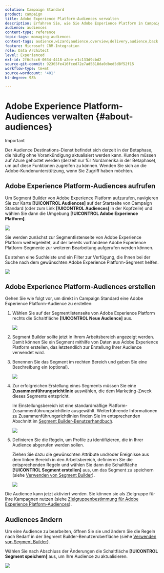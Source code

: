 ```yaml
---
solution: Campaign Standard
product: campaign
title: Adobe Experience Platform-Audiences verwalten
description: Erfahren Sie, wie Sie Adobe Experience Platform in Campaign Standard verwalten.
audience: audiences
content-type: reference
topic-tags: managing-audiences
context-tags: audience,wizard;audience,overview;delivery,audience,back
feature: Microsoft CRM-Integration
role: Data Architect
level: Experienced
exl-id: 2f6c5cc6-0634-4418-a2ee-e1c133d9cbd2
source-git-commit: 92365fe416fced72e7ad5818da0dbed5d8f52f15
workflow-type: tm+mt
source-wordcount: '401'
ht-degree: 98%

---
```


# Adobe Experience Platform-Audiences verwalten {#about-audiences}

>[!IMPORTANT]
>
>Der Audience Destinations-Dienst befindet sich derzeit in der Betaphase, die häufig ohne Vorankündigung aktualisiert werden kann. Kunden müssen auf Azure gehostet werden (derzeit nur für Nordamerika in der Betaphase), um auf diese Funktionen zugreifen zu können. Wenden Sie sich an die Adobe-Kundenunterstützung, wenn Sie Zugriff haben möchten.

## Adobe Experience Platform-Audiences aufrufen

Um Segment Builder von Adobe Experience Platform aufzurufen, navigieren Sie zur Karte **[!UICONTROL Audiences]** auf der Startseite von Campaign Standard (oder zum Link **[!UICONTROL Audiences]** in der Kopfzeile) und wählen Sie dann die Umgebung **[!UICONTROL Adobe Experience Platform]**.

![](assets/aep_audiences_access.png)

Sie werden zunächst zur Segmentlistenseite von Adobe Experience Platform weitergeleitet, auf der bereits vorhandene Adobe Experience Platform-Segmente zur weiteren Bearbeitung aufgerufen werden können.

Es stehen eine Suchleiste und ein Filter zur Verfügung, die Ihnen bei der Suche nach dem gewünschten Adobe Experience Platform-Segment helfen.

![](assets/aep_audiences_list.png)

## Adobe Experience Platform-Audiences erstellen

Gehen Sie wie folgt vor, um direkt in Campaign Standard eine Adobe Experience Platform-Audience zu erstellen:

1. Wählen Sie auf der Segmentlistenseite von Adobe Experience Platform rechts die Schaltfläche **[!UICONTROL Neue Audience]** aus.

   ![](assets/aep_audiences_creation_create.png)

1.  Segment Builder sollte jetzt in Ihrem Arbeitsbereich angezeigt werden. Damit können Sie ein Segment mithilfe von Daten aus Adobe Experience Platform erstellen, das letztendlich zur Erstellung Ihrer Audience verwendet wird.

1. Benennen Sie das Segment im rechten Bereich und geben Sie eine Beschreibung ein (optional).

   ![](assets/aep_audiences_creation_edit_name.png)

1. Zur erfolgreichen Erstellung eines Segments müssen Sie eine **Zusammenführungsrichtlinie** auswählen, die dem Marketing-Zweck dieses Segments entspricht.

   Im Einstellungsbereich ist eine standardmäßige Platform-Zusammenführungsrichtlinie ausgewählt. Weiterführende Informationen zu Zusammenführungsrichtlinien finden Sie im entsprechenden Abschnitt im [Segment Builder-Benutzerhandbuch](https://experienceleague.adobe.com/docs/experience-platform/segmentation/ui/overview.html).

   ![](assets/aep_audiences_mergepolicy.png)

1. Definieren Sie die Regeln, um Profile zu identifizieren, die in Ihrer Audience abgerufen werden sollen.

   Ziehen Sie dazu die gewünschten Attribute und/oder Ereignisse aus dem linken Bereich in den Arbeitsbereich, definieren Sie die entsprechenden Regeln und wählen Sie dann die Schaltfläche **[!UICONTROL Segment erstellen]** aus, um das Segment zu speichern (siehe [Verwenden von Segment Builder](../../integrating/using/aep-using-segment-builder.md)).

   ![](assets/aep_audiences_creation_query.png)

Die Audience kann jetzt aktiviert werden. Sie können sie als Zielgruppe für Ihre Kampagnen nutzen (siehe [Zielgruppenbestimmung für Adobe Experience Platform-Audiences](../../integrating/using/aep-targeting-audiences.md)).

## Audiences ändern

Um eine Audience zu bearbeiten, öffnen Sie sie und ändern Sie die Regeln nach Bedarf in der Segment Builder-Benutzeroberfläche (siehe [Verwenden von Segment Builder](../../integrating/using/aep-using-segment-builder.md)).

Wählen Sie nach Abschluss der Änderungen die Schaltfläche **[!UICONTROL Segment speichern]** aus, um Ihre Audience zu aktualisieren.

![](assets/aep_audiences_editing.png)
